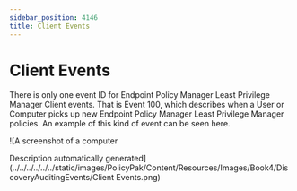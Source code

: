 ```yaml
---
sidebar_position: 4146
title: Client Events
---
```


# Client Events

There is only one event ID for Endpoint Policy Manager Least Privilege Manager Client events. That is Event 100, which describes when a User or Computer picks up new Endpoint Policy Manager Least Privilege Manager policies. An example of this kind of event can be seen here.

![A screenshot of a computer

Description automatically generated](../../../../../../static/images/PolicyPak/Content/Resources/Images/Book4/DiscoveryAuditingEvents/Client Events.png)